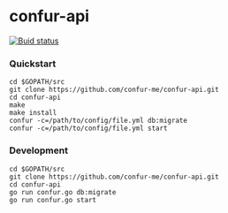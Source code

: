 confur-api
============
[![Buid status][travis-badge]][travis-url]

### Quickstart

```
cd $GOPATH/src
git clone https://github.com/confur-me/confur-api.git
cd confur-api
make
make install
confur -c=/path/to/config/file.yml db:migrate
confur -c=/path/to/config/file.yml start
```

### Development

```
cd $GOPATH/src
git clone https://github.com/confur-me/confur-api.git
cd confur-api
go run confur.go db:migrate
go run confur.go start
```

[travis-badge]: https://travis-ci.org/confur-me/confur-api.svg?branch=master
[travis-url]: https://travis-ci.org/confur-me/confur-api
